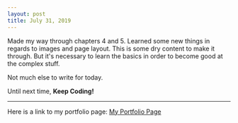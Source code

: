 ```yaml
---
layout: post
title: July 31, 2019
---
```


Made my way through chapters 4 and 5. Learned some new things in regards to images and page layout. This is some dry content to make it through. But it's necessary to learn the basics in order to become good at the complex stuff. 

Not much else to write for today. 
 

Until next time, **Keep Coding!**

---

Here is a link to my portfolio page:
[My Portfolio Page](https://dragon8029.github.io/Portfolio/)




